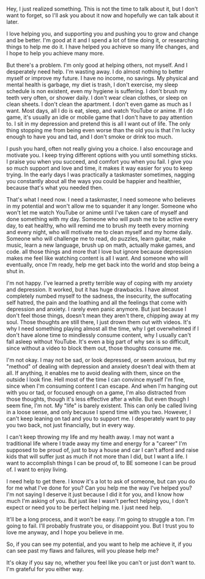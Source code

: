 Hey, I just realized something. This is not the time to talk about it, but I don't want to forget, so I'll ask you about it now and hopefully we can talk about it later.

I love helping you, and supporting you and pushing you to grow and change and be better. I'm good at it and I spend a lot of time doing it, or researching things to help me do it. I have helped you achieve so many life changes, and I hope to help you achieve many more. 

But there's a problem. I'm only good at helping others, not myself. And I desperately need help. I'm wasting away. I do almost nothing to better myself or improve my future. I have no income, no savings. My physical and mental health is garbage, my diet is trash, I don't exercise, my sleep schedule is non existent, even my hygiene is suffering. I don't brush my teeth very often, or shower daily. I don't wear clean clothes, or sleep on clean sheets. I don't clean the apartment. I don't even game as much as I want. Most days, all I do is eat, sleep, and watch YouTube or anime. If I do game, it's usually an idle or mobile game that I don't have to pay attention to. I sit in my depression and pretend this is all I want out of life. The only thing stopping me from being even worse than the old you is that I'm lucky enough to have you and tad, and I don't smoke or drink too much.

I push you hard, often not really giving you a choice. I also encourage and motivate you. I keep trying different options with you until something sticks. I praise you when you succeed, and comfort you when you fail. I give you so much support and love and time, it makes it way easier for you to keep trying. In the early days I was practically a taskmaster sometimes, nagging you constantly about all the ways you could be happier and healthier, because that's what you needed then. 

That's what I need now. I need a taskmaster, I need someone who believes in my potential and won't allow me to squander it any longer. Someone who won't let me watch YouTube or anime until I've taken care of myself and done something with my day. Someone who will push me to be active every day, to eat healthy, who will remind me to brush my teeth every morning and every night, who will motivate me to clean myself and my home daily. Someone who will challenge me to read, do puzzles, learn guitar, make music, learn a new language, brush up on math, actually make games, and code. all those things and more that I love but ignore because depression makes me feel like watching content is all I want. And someone who will eventually, once I'm ready, help me get back into the world and stop being a shut in. 

I'm not happy. I've learned a pretty terrible way of coping with my anxiety and depression. It worked, but it has huge drawbacks. I have almost completely numbed myself to the sadness, the insecurity, the suffocating self hatred, the pain and the loathing and all the feelings that come with depression and anxiety. I rarely even panic anymore. But just because I don't feel those things, doesn't mean they aren't there, chipping away at my soul. Those thoughts are still there, I just drown them out with videos. It's why I need something playing almost all the time, why I get overwhelmed if I don't have alone time to mindlessly consume content, why I usually can't fall asleep without YouTube. It's even a big part of why sex is so difficult, since without a video to block them out, those thoughts consume me.

I'm not okay. I may not be sad, or look depressed, or seem anxious, but my "method" of dealing with depression and anxiety doesn't deal with them at all. If anything, it enables me to avoid dealing with them, since on the outside I look fine. Hell most of the time I can convince myself I'm fine, since when I'm consuming content I can escape. And when I'm hanging out with you or tad, or focused enough on a game, I'm also distracted from those thoughts, though it's less effective after a while. But even though I seem fine, I'm not. My "life" is barely existent. This can only be called living in a loose sense, and only because I spend time with you two. However, I can't keep leaning on tad and you to support me. I desperately want to pay you two back, not just financially, but in every way. 

I can't keep throwing my life and my health away. I may not want a traditional life where I trade away my time and energy for a "career" I'm supposed to be proud of, just to buy a house and car I can't afford and raise kids that will suffer just as much if not more than I did, but I want a life. I want to accomplish things I can be proud of, to BE someone I can be proud of. I want to enjoy living. 

I need help to get there. I know it's a lot to ask of someone, but can you do for me what I've done for you? Can you help me the way I've helped you? I'm not saying I deserve it just because I did it for you, and I know how much I'm asking of you. But just like I wasn't perfect helping you, I don't expect or need you to be perfect helping me. I just need help. 

It'll be a long process, and it won't be easy. I'm going to struggle a ton. I'm going to fail. I'll probably frustrate you, or disappoint you. But I trust you to love me anyway, and I hope you believe in me. 

So, if you can see my potential, and you want to help me achieve it, if you can see past my flaws and failures, will you please help me?

It's okay if you say no, whether you feel like you can't or just don't want to. I'm grateful for you either way. 
